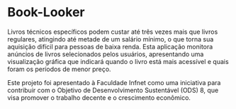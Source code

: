 
# Book-Looker

Livros técnicos específicos podem custar até três vezes mais que livros regulares, atingindo até metade de um salário mínimo, o que torna sua aquisição difícil para pessoas de baixa renda. Esta aplicação monitora anúncios de livros selecionados pelos usuários, apresentando uma visualização gráfica que indicará quando o livro está mais acessível e quais foram os períodos de menor preço.

Este projeto foi apresentado à Faculdade Infnet como uma iniciativa para contribuir com o Objetivo de Desenvolvimento Sustentável (ODS) 8, que visa promover o trabalho decente e o crescimento econômico.
